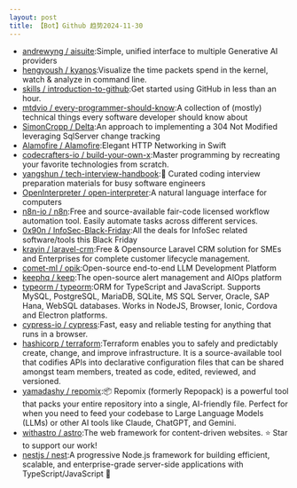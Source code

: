 ```yaml
---
layout: post
title: 【Bot】Github 趋势2024-11-30
---
```


* [andrewyng / aisuite](https://github.com/andrewyng/aisuite):Simple, unified interface to multiple Generative AI providers
* [hengyoush / kyanos](https://github.com/hengyoush/kyanos):Visualize the time packets spend in the kernel, watch & analyze in command line.
* [skills / introduction-to-github](https://github.com/skills/introduction-to-github):Get started using GitHub in less than an hour.
* [mtdvio / every-programmer-should-know](https://github.com/mtdvio/every-programmer-should-know):A collection of (mostly) technical things every software developer should know about
* [SimonCropp / Delta](https://github.com/SimonCropp/Delta):An approach to implementing a 304 Not Modified leveraging SqlServer change tracking
* [Alamofire / Alamofire](https://github.com/Alamofire/Alamofire):Elegant HTTP Networking in Swift
* [codecrafters-io / build-your-own-x](https://github.com/codecrafters-io/build-your-own-x):Master programming by recreating your favorite technologies from scratch.
* [yangshun / tech-interview-handbook](https://github.com/yangshun/tech-interview-handbook):💯 Curated coding interview preparation materials for busy software engineers
* [OpenInterpreter / open-interpreter](https://github.com/OpenInterpreter/open-interpreter):A natural language interface for computers
* [n8n-io / n8n](https://github.com/n8n-io/n8n):Free and source-available fair-code licensed workflow automation tool. Easily automate tasks across different services.
* [0x90n / InfoSec-Black-Friday](https://github.com/0x90n/InfoSec-Black-Friday):All the deals for InfoSec related software/tools this Black Friday
* [krayin / laravel-crm](https://github.com/krayin/laravel-crm):Free & Opensource Laravel CRM solution for SMEs and Enterprises for complete customer lifecycle management.
* [comet-ml / opik](https://github.com/comet-ml/opik):Open-source end-to-end LLM Development Platform
* [keephq / keep](https://github.com/keephq/keep):The open-source alert management and AIOps platform
* [typeorm / typeorm](https://github.com/typeorm/typeorm):ORM for TypeScript and JavaScript. Supports MySQL, PostgreSQL, MariaDB, SQLite, MS SQL Server, Oracle, SAP Hana, WebSQL databases. Works in NodeJS, Browser, Ionic, Cordova and Electron platforms.
* [cypress-io / cypress](https://github.com/cypress-io/cypress):Fast, easy and reliable testing for anything that runs in a browser.
* [hashicorp / terraform](https://github.com/hashicorp/terraform):Terraform enables you to safely and predictably create, change, and improve infrastructure. It is a source-available tool that codifies APIs into declarative configuration files that can be shared amongst team members, treated as code, edited, reviewed, and versioned.
* [yamadashy / repomix](https://github.com/yamadashy/repomix):📦 Repomix (formerly Repopack) is a powerful tool that packs your entire repository into a single, AI-friendly file. Perfect for when you need to feed your codebase to Large Language Models (LLMs) or other AI tools like Claude, ChatGPT, and Gemini.
* [withastro / astro](https://github.com/withastro/astro):The web framework for content-driven websites. ⭐️ Star to support our work!
* [nestjs / nest](https://github.com/nestjs/nest):A progressive Node.js framework for building efficient, scalable, and enterprise-grade server-side applications with TypeScript/JavaScript 🚀
